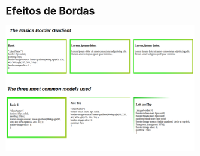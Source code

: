 # Efeitos de Bordas
![](https://github.com/Devmurilomartins/Basic_HTML_CSS/blob/e3f0ef647df9514282ce1ef90ee95a82405f3b3c/Borders_CSS/Screenshot%20from%202022-10-19%2014-05-38.png)



